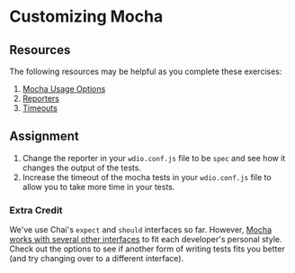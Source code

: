 # Customizing Mocha

## Resources

The following resources may be helpful as you complete these exercises:

1. [Mocha Usage Options](http://mochajs.org/#usage)
1. [Reporters](http://webdriver.io/guide/testrunner/reporters.html)
1. [Timeouts](http://mochajs.org/#timeouts)

## Assignment

1. Change the reporter in your `wdio.conf.js` file to be `spec` and see how it changes the output of the tests.
1. Increase the timeout of the mocha tests in your `wdio.conf.js` file to allow you to take more time in your tests.

### Extra Credit

We've use Chai's `expect` and `should` interfaces so far. However, [Mocha works with several other interfaces](http://mochajs.org/#interfaces) to fit each developer's personal style. Check out the options to see if another form of writing tests fits you better (and try changing over to a different interface).
